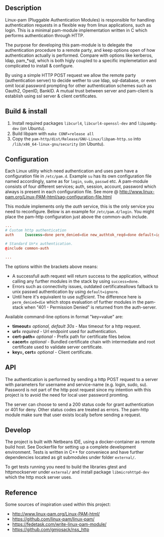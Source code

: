 ## Description

Linux-pam (Pluggable Authentication Modules) is responsible for handling authentication requests in a flexible way from linux applications, such as login. This is a minimal pam-module implementation written in C which performs authentication through HTTP.

The purpose for developing this pam-module is to delegate the authentication procedure to a remote party, and keep options open of how authentication actually is performed. Compare with options like kerberos, ldap, pam_*sql, which is both higly coupled to a specific implemetation and complicated to install & configure.

By using a simple HTTP POST request we allow the remote party (authentication server) to decide wether to use ldap, sql-database, or even omit local password prompting for other authentication schemes such as Oauth2, OpenID, BankID. A mutual trust between server and pam-client is establish using ssl server & client certificates.

## Build & install

1. Install required packages `libcurl4`, `libcurl4-openssl-dev` and `libpam0g-dev` (on Ubuntu).
2. Build libpam with `make CONF=release all`
3. Copy the `pam-http/dist/Release/GNU-Linux/libpam-http.so` into `/lib/x86_64-linux-gnu/security` (on Ubuntu).

## Configuration

Each Linux utility which need authentication and uses pam have a configuration file in `/etc/pam.d`. Example `su` has its own configuration file named accordingly, same as for `login`, `sudo`, `passwd` etc. A pam-module consists of four different services; auth, session, account, password which always is present in each configuration file. See more @ http://www.linux-pam.org/Linux-PAM-html/sag-configuration-file.html

This module implements only the *auth* service, this is the only service you need to reconfigure. Below is an example for `/etc/pam.d/login`. You might place the pam-http configuration just above the common-auth include.

```conf
...
# Custom http authentication
auth     [success=done perm_denied=die new_authtok_reqd=done default=ignore]     libpam-http.so url=https://auth-server.com:443/api/auth cert-path=/etc/pam-http.d/ssl key=client.key.pem cert=client.cert.pem cacert=ca-chain.cert.pem

# Standard Un*x authentication.
@include common-auth

...
```

The options within the brackets above means:

* A successfull auth request will return success to the application, without calling any further modules in the stack by using `success=done`.
* Errors such as connectivity issues, outdated certificateallows fallback to unix passwd authentication by using `default=ignore`.
* Until here it's equivalent to use *sufficient*. The difference here is `perm_denied=die` which stops evaluation of further modules in the pam-stack when "401 - Permission Denied" is returned from the auth-server.


Available command-line options in format "key=value" are:

* **timeout=**    *optional, default 30s* - Max timeout for a http request.
* **url=**        *required* - Url endpoint used for authentication.
* **cert-path=**  *optional* - Prefix path for certificate files below.
* **cacert=**     *optional* - Bundled certificate chain with intermediate and root certificate used to validate server certificate.
* **key=, cert=** *optional* - Client certificate.

## API

The authentication is performed by sending a http POST request to a server with parameters for username and service-name (e.g. login, sudo, su). Password is not part of the http post request since my intention with this project is to avoid the need for local user password promting. 

The server can choose to send a 200 status code for grant authentication or 401 for deny. Other status codes are treated as errors. The pam-http module make sure that user exists locally before sending a request.

## Develop

The project is built with Netbeans IDE, using a docker-container as remote build host. See Dockerfile for setting up a complete development environment. Tests is written in C++ for conveniece and have further dependencies located as git submodules under folder `external/`.

To get tests running you need to build the libraries gtest and httpmockserver under `external/` and install package `libmicrohttpd-dev` which the http mock server uses.

## Reference

Some sources of inspiration used within this project:

* http://www.linux-pam.org/Linux-PAM-html/
* https://github.com/linux-pam/linux-pam/
* https://fedetask.com/write-linux-pam-module/
* https://github.com/gmjosack/nss_http

